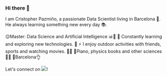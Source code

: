 ### Hi there 👋

I am Cristopher Pazmiño, a passionate Data Scientist living in Barcelona 🌆. He always learning something new every day 📚.

😌Master: Data Science and Artificial Intelligence 📊🔬
🌱 Constantly learning and exploring new technologies. 🤖
⚡ I enjoy outdoor activities with friends, sports and watching movies. 🌄🏃
🎹Piano, physics books and other sciences🌌🔭
📍Barcelona👌

Let's connect on [<img src="https://img.icons8.com/color/48/000000/linkedin.png"/>](https://www.linkedin.com/in/cristopherpazmi%C3%B1o/)!
